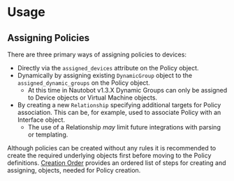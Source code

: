 # Usage
## Assigning Policies

There are three primary ways of assigning policies to devices:

* Directly via the `assigned_devices` attribute on the Policy object.
* Dynamically by assigning existing `DynamicGroup` object to the `assigned_dynamic_groups` on the Policy object.
    * At this time in Nautobot v1.3.X Dynamic Groups can only be assigned to Device objects or Virtual Machine objects.
* By creating a new `Relationship` specifying additional targets for Policy association. This can be, for example, used to associate Policy with an Interface object.
    * The use of a Relationship _may_ limit future integrations with parsing or templating.

Although policies can be created without any rules it is recommended to create the required underlying objects first before moving to the Policy definitions. [Creation Order](./models.md#creation-order) provides an ordered list of steps for creating and assigning, objects, needed for Policy creation.
